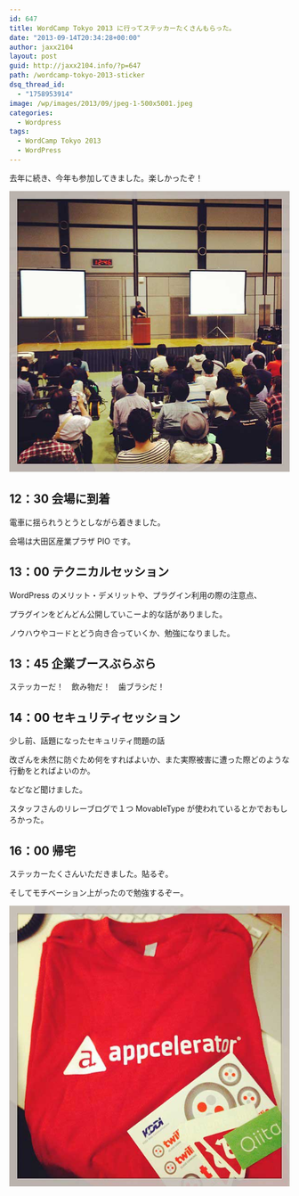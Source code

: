 ```yaml
---
id: 647
title: WordCamp Tokyo 2013 に行ってステッカーたくさんもらった。
date: "2013-09-14T20:34:28+00:00"
author: jaxx2104
layout: post
guid: http://jaxx2104.info/?p=647
path: /wordcamp-tokyo-2013-sticker
dsq_thread_id:
  - "1758953914"
image: /wp/images/2013/09/jpeg-1-500x5001.jpeg
categories:
  - Wordpress
tags:
  - WordCamp Tokyo 2013
  - WordPress
---
```

去年に続き、今年も参加してきました。楽しかったぞ！

<img src="./002.jpg" />

## 12：30 会場に到着

電車に揺られうとうとしながら着きました。

会場は大田区産業プラザ PIO です。

<!--more-->

## 13：00 テクニカルセッション

WordPress のメリット・デメリットや、プラグイン利用の際の注意点、

プラグインをどんどん公開していこーよ的な話がありました。

ノウハウやコードとどう向き合っていくか、勉強になりました。

## 13：45 企業ブースぶらぶら

ステッカーだ！　飲み物だ！　歯ブラシだ！

## 14：00 セキュリティセッション

少し前、話題になったセキュリティ問題の話

改ざんを未然に防ぐため何をすればよいか、また実際被害に遭った際どのような行動をとればよいのか。

などなど聞けました。

スタッフさんのリレーブログで１つ MovableType が使われているとかでおもしろかった。

## 16：00 帰宅

ステッカーたくさんいただきました。貼るぞ。

そしてモチベーション上がったので勉強するぞー。

<img src="./001.jpg" />

